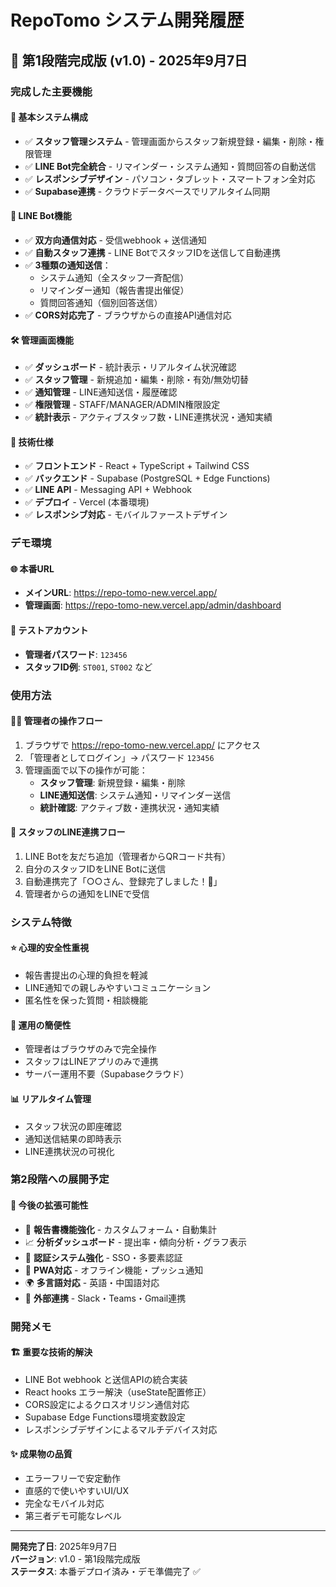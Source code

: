 # RepoTomo システム開発履歴

## 🎉 第1段階完成版 (v1.0) - 2025年9月7日

### **完成した主要機能**

#### 🎯 **基本システム構成**
- ✅ **スタッフ管理システム** - 管理画面からスタッフ新規登録・編集・削除・権限管理
- ✅ **LINE Bot完全統合** - リマインダー・システム通知・質問回答の自動送信
- ✅ **レスポンシブデザイン** - パソコン・タブレット・スマートフォン全対応
- ✅ **Supabase連携** - クラウドデータベースでリアルタイム同期

#### 📱 **LINE Bot機能**
- ✅ **双方向通信対応** - 受信webhook + 送信通知
- ✅ **自動スタッフ連携** - LINE BotでスタッフIDを送信して自動連携
- ✅ **3種類の通知送信**：
  - システム通知（全スタッフ一斉配信）
  - リマインダー通知（報告書提出催促）
  - 質問回答通知（個別回答送信）
- ✅ **CORS対応完了** - ブラウザからの直接API通信対応

#### 🛠 **管理画面機能**
- ✅ **ダッシュボード** - 統計表示・リアルタイム状況確認
- ✅ **スタッフ管理** - 新規追加・編集・削除・有効/無効切替
- ✅ **通知管理** - LINE通知送信・履歴確認
- ✅ **権限管理** - STAFF/MANAGER/ADMIN権限設定
- ✅ **統計表示** - アクティブスタッフ数・LINE連携状況・通知実績

#### 🔧 **技術仕様**
- ✅ **フロントエンド** - React + TypeScript + Tailwind CSS
- ✅ **バックエンド** - Supabase (PostgreSQL + Edge Functions)
- ✅ **LINE API** - Messaging API + Webhook
- ✅ **デプロイ** - Vercel (本番環境)
- ✅ **レスポンシブ対応** - モバイルファーストデザイン

### **デモ環境**

#### 🌐 **本番URL**
- **メインURL**: https://repo-tomo-new.vercel.app/
- **管理画面**: https://repo-tomo-new.vercel.app/admin/dashboard

#### 🔐 **テストアカウント**
- **管理者パスワード**: `123456`
- **スタッフID例**: `ST001`, `ST002` など

### **使用方法**

#### 👨‍💼 **管理者の操作フロー**
1. ブラウザで https://repo-tomo-new.vercel.app/ にアクセス
2. 「管理者としてログイン」→ パスワード `123456`
3. 管理画面で以下の操作が可能：
   - **スタッフ管理**: 新規登録・編集・削除
   - **LINE通知送信**: システム通知・リマインダー送信
   - **統計確認**: アクティブ数・連携状況・通知実績

#### 👤 **スタッフのLINE連携フロー**
1. LINE Botを友だち追加（管理者からQRコード共有）
2. 自分のスタッフIDをLINE Botに送信
3. 自動連携完了「○○さん、登録完了しました！🎉」
4. 管理者からの通知をLINEで受信

### **システム特徴**

#### ⭐ **心理的安全性重視**
- 報告書提出の心理的負担を軽減
- LINE通知での親しみやすいコミュニケーション
- 匿名性を保った質問・相談機能

#### 🚀 **運用の簡便性**
- 管理者はブラウザのみで完全操作
- スタッフはLINEアプリのみで連携
- サーバー運用不要（Supabaseクラウド）

#### 📊 **リアルタイム管理**
- スタッフ状況の即座確認
- 通知送信結果の即時表示
- LINE連携状況の可視化

### **第2段階への展開予定**

#### 🔮 **今後の拡張可能性**
- 📝 **報告書機能強化** - カスタムフォーム・自動集計
- 📈 **分析ダッシュボード** - 提出率・傾向分析・グラフ表示
- 🔐 **認証システム強化** - SSO・多要素認証
- 📱 **PWA対応** - オフライン機能・プッシュ通知
- 🌍 **多言語対応** - 英語・中国語対応
- 🔗 **外部連携** - Slack・Teams・Gmail連携

### **開発メモ**

#### 🏗 **重要な技術的解決**
- LINE Bot webhook と送信APIの統合実装
- React hooks エラー解決（useState配置修正）
- CORS設定によるクロスオリジン通信対応
- Supabase Edge Functions環境変数設定
- レスポンシブデザインによるマルチデバイス対応

#### ✨ **成果物の品質**
- エラーフリーで安定動作
- 直感的で使いやすいUI/UX
- 完全なモバイル対応
- 第三者デモ可能なレベル

---

**開発完了日**: 2025年9月7日  
**バージョン**: v1.0 - 第1段階完成版  
**ステータス**: 本番デプロイ済み・デモ準備完了 ✅